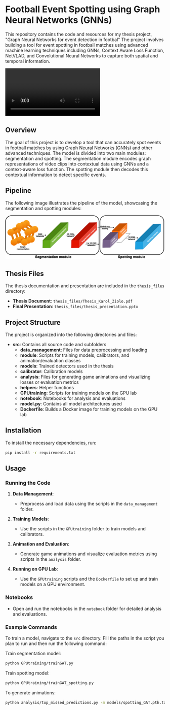 # Football Event Spotting using Graph Neural Networks (GNNs)

This repository contains the code and resources for my thesis project, "Graph Neural Networks for event detection in footbal" The project involves building a tool for event spotting in football matches using advanced machine learning techniques including GNNs, Context Aware Loss Function, NetVLAD, and Convolutional Neural Networks to capture both spatial and temporal information.

![Animation](plots/animation.mp4)

## Overview

The goal of this project is to develop a tool that can accurately spot events in football matches by using Graph Neural Networks (GNNs) and other advanced techniques. The model is divided into two main modules: segmentation and spotting. The segmentation module encodes graph representations of video clips into contextual data using GNNs and a context-aware loss function. The spotting module then decodes this contextual information to detect specific events.

## Pipeline

The following image illustrates the pipeline of the model, showcasing the segmentation and spotting modules:

![Pipeline Image](plots/pipeline.png)

## Thesis Files

The thesis documentation and presentation are included in the `thesis_files` directory:
- **Thesis Document**: `thesis_files/Thesis_Karol_Ziolo.pdf`
- **Final Presentation**: `thesis_files/thesis_presentation.pptx`

## Project Structure

The project is organized into the following directories and files:

- **src**: Contains all source code and subfolders
  - **data_management**: Files for data preprocessing and loading
  - **module**: Scripts for training models, calibrators, and animation/evaluation classes
  - **models**: Trained detectors used in the thesis
  - **calibrator**: Calibration models
  - **analysis**: Files for generating game animations and visualizing losses or evaluation metrics
  - **helpers**: Helper functions
  - **GPUtraining**: Scripts for training models on the GPU lab
  - **notebook**: Notebooks for analysis and evaluations
  - **model.py**: Contains all model architectures used
  - **Dockerfile**: Builds a Docker image for training models on the GPU lab

## Installation

To install the necessary dependencies, run:

```bash
pip install -r requirements.txt
```

## Usage

### Running the Code

1. **Data Management**:
   - Preprocess and load data using the scripts in the `data_management` folder.

2. **Training Models**:
   - Use the scripts in the `GPUtraining` folder to train models and calibrators.

3. **Animation and Evaluation**:
   - Generate game animations and visualize evaluation metrics using scripts in the `analysis` folder.

4. **Running on GPU Lab**:
   - Use the `GPUtraining` scripts and the `Dockerfile` to set up and train models on a GPU environment.

### Notebooks

- Open and run the notebooks in the `notebook` folder for detailed analysis and evaluations.

### Example Commands

To train a model, navigate to the `src` directory. Fill the paths in the script you plan to run and then run the following command:

Train segmentation model:
```bash
python GPUtraining/trainGAT.py
```

Train spotting model:
```bash
python GPUtraining/trainGAT_spotting.py
```

To generate animations:

```bash
python analysis/top_missed_predictions.py -m models/spotting_GAT.pth.tar -a "Shot" -t 5 -o animations/shot
```
